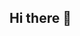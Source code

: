 ## Hi there 👋

<div id="header" align="center">
  <img https://giphy.com/clips/computer-ai-typing-WlOsGtKFnAFWum5HyK/>
</div>
